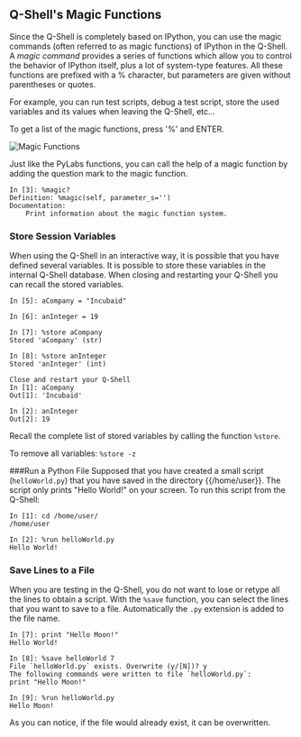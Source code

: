 ## Q-Shell's Magic Functions

Since the Q-Shell is completely based on IPython, you can use the magic commands (often referred to as magic functions) of IPython in the Q-Shell. A _magic command_ provides a series of functions which allow you to control the behavior of IPython itself, plus a lot of system-type features. All these functions are prefixed with a % character, but parameters are given without parentheses or quotes.

For example, you can run test scripts, debug a test script, store the used variables and its values when leaving the Q-Shell, etc...

To get a list of the magic functions, press '%' and ENTER.

![Magic Functions](images/images50/qshell/Q-Shell_06.png)

Just like the PyLabs functions, you can call the help of a magic function by adding the question mark to the magic function.

    In [3]: %magic?
    Definition: %magic(self, parameter_s='')
    Documentation:
        Print information about the magic function system.
        

### Store Session Variables
When using the Q-Shell in an interactive way, it is possible that you have defined several variables. It is possible to store these variables in the internal Q-Shell database. When closing and restarting your Q-Shell you can recall the stored variables.

    In [5]: aCompany = "Incubaid"
    
    In [6]: anInteger = 19
    
    In [7]: %store aCompany
    Stored 'aCompany' (str)
    
    In [8]: %store anInteger
    Stored 'anInteger' (int)
    
    Close and restart your Q-Shell
    In [1]: aCompany
    Out[1]: 'Incubaid'
    
    In [2]: anInteger
    Out[2]: 19

Recall the complete list of stored variables by calling the function `%store`.

To remove all variables: `%store -z`


###Run a Python File
Supposed that you have created a small script (`helloWorld.py`) that you have saved in the directory {{/home/user}}. The script only prints "Hello World!" on your screen. To run this script from the Q-Shell:

    In [1]: cd /home/user/
    /home/user
    
    In [2]: %run helloWorld.py
    Hello World!


### Save Lines to a File
When you are testing in the Q-Shell, you do not want to lose or retype all the lines to obtain a script. With the `%save` function, you can select the lines that you want to save to a file. Automatically the `.py` extension is added to the file name.

    In [7]: print "Hello Moon!"
    Hello World!
    
    In [8]: %save helloWorld 7
    File `helloWorld.py` exists. Overwrite (y/[N])? y
    The following commands were written to file `helloWorld.py`:
    print "Hello Moon!"
    
    In [9]: %run helloWorld.py
    Hello Moon!

As you can notice, if the file would already exist, it can be overwritten.
